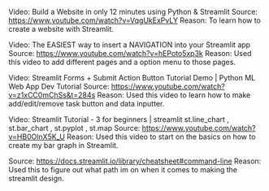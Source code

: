 
Video: Build a Website in only 12 minutes using Python & Streamlit
Source: https://www.youtube.com/watch?v=VqgUkExPvLY 
Reason: To learn how to create a website with Streamlit.

Video: The EASIEST way to insert a NAVIGATION into your Streamlit app
Source: https://www.youtube.com/watch?v=hEPoto5xp3k
Reason: Used this video to add different pages and a option menu to those pages.

Video: Streamlit Forms + Submit Action Button Tutorial Demo | Python ML Web App Dev Tutorial
Source: https://www.youtube.com/watch?v=z1xCC0mChSs&t=284s
Reason: Used this video to learn how to make add/edit/remove task button and data inputter.

Video: Streamlit Tutorial - 3 for beginners | streamlit st.line_chart , st.bar_chart , st.pyplot , st.map
Source: https://www.youtube.com/watch?v=HB0OlnX5K_U
Reason: Used this video to start on the basics on how to create my bar graph in Streamlit.

Source: https://docs.streamlit.io/library/cheatsheet#command-line
Reason: Used this to figure out what path im on when it comes to making the streamlit design.
